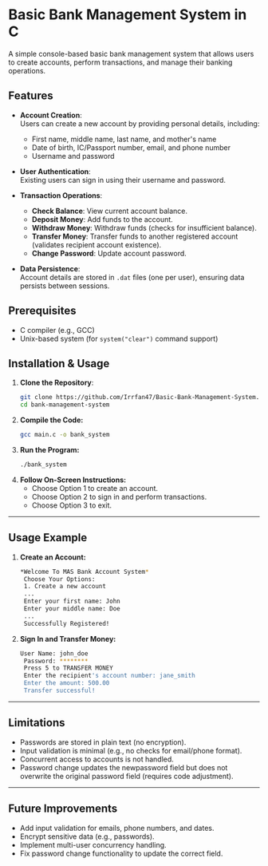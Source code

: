 # Basic Bank Management System in C

A simple console-based basic bank management system that allows users to create accounts, perform transactions, and manage their banking operations.

## Features

- **Account Creation**:  
  Users can create a new account by providing personal details, including:
  - First name, middle name, last name, and mother's name
  - Date of birth, IC/Passport number, email, and phone number
  - Username and password

- **User Authentication**:  
  Existing users can sign in using their username and password.

- **Transaction Operations**:  
  - **Check Balance**: View current account balance.  
  - **Deposit Money**: Add funds to the account.  
  - **Withdraw Money**: Withdraw funds (checks for insufficient balance).  
  - **Transfer Money**: Transfer funds to another registered account (validates recipient account existence).  
  - **Change Password**: Update account password.  

- **Data Persistence**:  
  Account details are stored in `.dat` files (one per user), ensuring data persists between sessions.

## Prerequisites

- C compiler (e.g., GCC)
- Unix-based system (for `system("clear")` command support)

## Installation & Usage

1. **Clone the Repository**:  
   ```bash
   git clone https://github.com/Irrfan47/Basic-Bank-Management-System.git
   cd bank-management-system
2. **Compile the Code:**
   ```bash
   gcc main.c -o bank_system
3. **Run the Program:**
   ```bash
   ./bank_system
4. **Follow On-Screen Instructions:**
    - Choose Option 1 to create an account.
    - Choose Option 2 to sign in and perform transactions.
    - Choose Option 3 to exit.

---

## Usage Example

1. **Create an Account:**
   ```bash
   *Welcome To MAS Bank Account System*
    Choose Your Options:
    1. Create a new account
    ...
    Enter your first name: John
    Enter your middle name: Doe
    ...
    Successfully Registered!
2. **Sign In and Transfer Money:**
   ```bash
   User Name: john_doe
    Password: ********
    Press 5 to TRANSFER MONEY
    Enter the recipient's account number: jane_smith
    Enter the amount: 500.00
    Transfer successful!

---

## Limitations

  - Passwords are stored in plain text (no encryption).
  - Input validation is minimal (e.g., no checks for email/phone format).
  - Concurrent access to accounts is not handled.
  - Password change updates the newpassword field but does not overwrite the original password field (requires code adjustment).

---

## Future Improvements

  - Add input validation for emails, phone numbers, and dates.
  - Encrypt sensitive data (e.g., passwords).
  - Implement multi-user concurrency handling.
  - Fix password change functionality to update the correct field.
